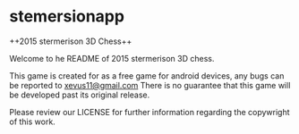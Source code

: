 # stemersionapp
++2015 stermerison 3D Chess++

Welcome to he README of 2015 stermerison 3D chess.

This game is created for as a free game for android devices, any bugs can be reported to xevus11@gmail.com
There is no guarantee that this game will be developed past its original release.

Please review our LICENSE for further information regarding the copywright of this work.